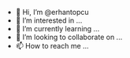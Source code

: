 - 👋 Hi, I’m @erhantopcu
- 👀 I’m interested in ...
- 🌱 I’m currently learning ...
- 💞️ I’m looking to collaborate on ...
- 📫 How to reach me ...

<!---
erhantopcu/erhantopcu is a ✨ special ✨ repository because its `README.md` (this file) appears on your GitHub profile.
You can click the Preview link to take a look at your changes.
--->
